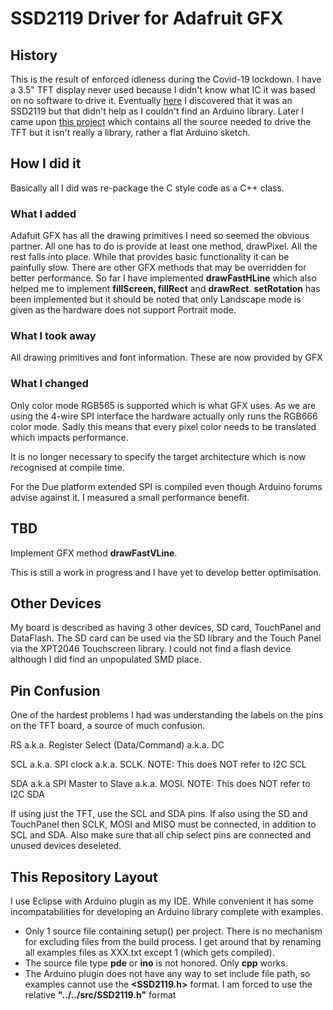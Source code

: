 # SSD2119 Driver for Adafruit GFX
## History
This is the result of enforced idleness during the Covid-19 lockdown. I have a 3.5" TFT display never used because I didn't know what IC it was based on no software to drive it. 
Eventually  <a href="https://www.alibaba.com/product-detail/3-5-TFT-LCD-Module-Display_1976721279.html">here</a> I discovered that it was an SSD2119 but that didn't help as I couldn't find an Arduino library.
Later I came upon <a href="https://github.com/TheFax/SSD2119-library">this project</a> which contains all the source needed to drive the TFT but it isn't really a library, rather a flat Arduino sketch.
## How I did it
Basically all I did was re-package the C style code as a C++ class.<p>
### What I added
Adafuit GFX has all the drawing primitives I need so seemed the obvious partner. All one has to do is provide at least one method, drawPixel. All the rest falls into place.
While that provides basic functionality it can be painfully slow. There are other GFX methods that may be overridden for better performance. So far I have implemented **drawFastHLine** which also helped me to implement **fillScreen, fillRect** and **drawRect**. **setRotation** has been implemented but it should be noted that only Landscape mode is given as the hardware does not support Portrait mode. 
### What I took away
All drawing primitives and font information. These are now provided by GFX
### What I changed
Only color mode RGB565 is supported which is what GFX uses. As we are using the 4-wire SPI interface the hardware actually only runs the RGB666 color mode. Sadly this means that every pixel color needs to be translated which impacts performance.<p>
It is no longer necessary to specify the target architecture which is now recognised at compile time.<p>
For the Due platform extended SPI is compiled even though Arduino forums advise against it. I measured a small performance benefit.
## TBD
Implement GFX method **drawFastVLine**.<p>
This is still a work in progress and I have yet to develop better optimisation.<p>
## Other Devices
My board is described as having 3 other devices, SD card, TouchPanel and DataFlash. The SD card can be used via the SD library and the Touch Panel via the XPT2046 Touchscreen library. I could not find a flash device although I did find an unpopulated SMD place.
## Pin Confusion
One of the hardest problems I had was understanding the labels on the pins on the TFT board, a source of much confusion.<p>
RS   a.k.a. Register Select (Data/Command) a.k.a. DC<p>
SCL  a.k.a. SPI clock a.k.a. SCLK.  NOTE: This does NOT refer to I2C SCL<p>
SDA  a.k.a  SPI Master to Slave a.k.a. MOSI.  NOTE: This does NOT refer to I2C SDA<p>
If using just the TFT, use the SCL and SDA pins. If also using the SD and TouchPanel then SCLK, MOSI and MISO must be connected, in addition to SCL and SDA. Also make sure that all chip select pins are connected and unused devices deseleted.  
## This Repository Layout
I use Eclipse with Arduino plugin as my IDE. While convenient it has some incompatabilities for developing an Arduino library
complete with examples.
- Only 1 source file containing setup() per project. There is no mechanism for excluding files from the build process.
I get around that by renaming all examples files as XXX.txt except 1 (which gets compiled).
- The source file type **pde** or **ino** is not honored. Only **cpp** works.
- The Arduino plugin does not have any way to set include file path, so examples cannot use the **<SSD2119.h>** format.
I am forced to use the relative **"../../src/SSD2119.h"** format
